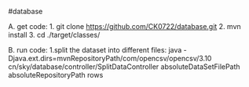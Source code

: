 #database

A. get code:
    1. git clone https://github.com/CK0722/database.git
    2. mvn install
    3. cd ./target/classes/

B. run code:
    1.split the dataset into different files:
        java -Djava.ext.dirs=mvnRepositoryPath/com/opencsv/opencsv/3.10  cn/sky/database/controller/SplitDataController absoluteDataSetFilePath absoluteRepositoryPath rows